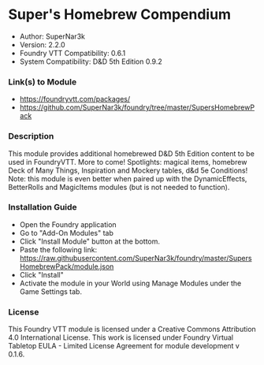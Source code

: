 # Super's Homebrew Compendium

* Author: SuperNar3k
* Version: 2.2.0
* Foundry VTT Compatibility: 0.6.1
* System Compatibility: D&D 5th Edition 0.9.2

### Link(s) to Module
* https://foundryvtt.com/packages/
* https://github.com/SuperNar3k/foundry/tree/master/SupersHomebrewPack

### Description
This module provides additional homebrewed D&D 5th Edition content to be used in FoundryVTT. More to come!
Spotlights: magical items, homebrew Deck of Many Things, Inspiration and Mockery tables, d&d 5e Conditions!
Note: this module is even better when paired up with the DynamicEffects, BetterRolls and MagicItems modules (but is not needed to function). 

### Installation Guide

* Open the Foundry application
* Go to "Add-On Modules" tab
* Click "Install Module" button at the bottom.
* Paste the following link: https://raw.githubusercontent.com/SuperNar3k/foundry/master/SupersHomebrewPack/module.json
* Click "Install"
* Activate the module in your World using Manage Modules under the Game Settings tab.

### License
This Foundry VTT module is licensed under a Creative Commons Attribution 4.0 International License. This work is licensed under Foundry Virtual Tabletop EULA - Limited License Agreement for module development v 0.1.6.
